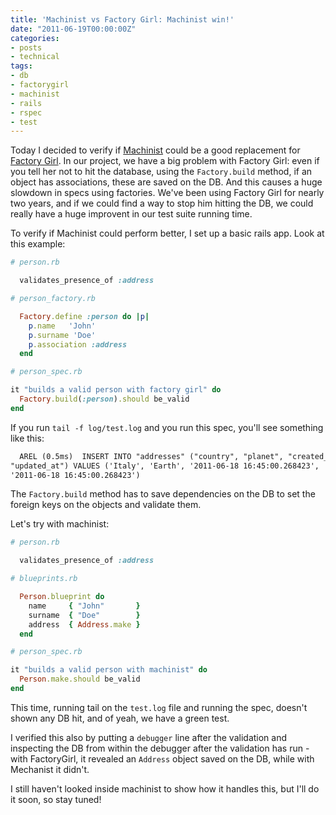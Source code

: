 ```yaml
---
title: 'Machinist vs Factory Girl: Machinist win!'
date: "2011-06-19T00:00:00Z"
categories:
- posts
- technical
tags:
- db
- factorygirl
- machinist
- rails
- rspec
- test
---
```


Today I decided to verify if [Machinist](https://github.com/notahat/machinist) could be a good replacement for [Factory Girl](https://github.com/thoughtbot/factory_girl). In our project, we have a big problem with Factory Girl: even if you tell her not to hit the database, using the `Factory.build` method, if an object has associations, these are saved on the DB. And this causes a huge slowdown in specs using factories. We've been using Factory Girl for nearly two years, and if we could find a way to stop him hitting the DB, we could really have a huge improvent in our test suite running time.

To verify if Machinist could perform better, I set up a basic rails app. Look at this example:

```ruby
# person.rb

  validates_presence_of :address

# person_factory.rb

  Factory.define :person do |p|
    p.name   'John'
    p.surname 'Doe'
    p.association :address
  end

# person_spec.rb

it "builds a valid person with factory girl" do
  Factory.build(:person).should be_valid
end
```

If you run `tail -f log/test.log` and you run this spec, you'll see something like this:

```txt
  AREL (0.5ms)  INSERT INTO "addresses" ("country", "planet", "created_at",
"updated_at") VALUES ('Italy', 'Earth', '2011-06-18 16:45:00.268423',
'2011-06-18 16:45:00.268423')
```

The `Factory.build` method has to save dependencies on the DB to set the foreign keys on the objects and validate them.

Let's try with machinist:

```ruby
# person.rb

  validates_presence_of :address

# blueprints.rb

  Person.blueprint do
    name     { "John"       }
    surname  { "Doe"        }
    address  { Address.make }
  end

# person_spec.rb

it "builds a valid person with machinist" do
  Person.make.should be_valid
end
```

This time, running tail on the `test.log` file and running the spec, doesn't shown any DB hit, and of yeah, we have a green test.

I verified this also by putting a `debugger` line after the validation and inspecting the DB from within the debugger after the validation has run - with FactoryGirl, it revealed an `Address` object saved on the DB, while with Mechanist it didn't.

I still haven't looked inside machinist to show how it handles this, but I'll do it soon, so stay tuned!

